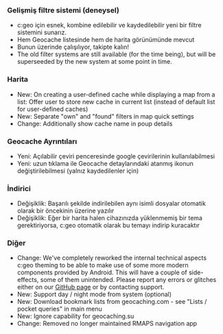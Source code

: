 ### Gelişmiş filtre sistemi (deneysel)
- c:geo için esnek, kombine edilebilir ve kaydedilebilir yeni bir filtre sistemini sunarız.
- Hem Geocache listesinde hem de harita görünümünde mevcut
- Bunun üzerinde çalışılıyor, takipte kalın!
- The old filter systems are still available (for the time being), but will be superseeded by the new system at some point in time.

### Harita
- New: On creating a user-defined cache while displaying a map from a list: Offer user to store new cache in current list (instead of default list for user-defined caches)
- New: Separate "own" and "found" filters in map quick settings
- Change: Additionally show cache name in poup details

### Geocache Ayrıntıları
- Yeni: Açılabilir çeviri penceresinde google çevirilerinin kullanılabilmesi
- Yeni: uzun tıklama ile Geocache detaylarındaki atanmış ikonun değiştirilebilmesi (yalnız kaydedilenler için)

### İndirici
- Değişiklik: Başarılı şekilde indirilebilen aynı isimli dosyalar otomatik olarak bir öncekinin üzerine yazılır
- Değişiklik: Eğer bir harita halen cihazınızda yüklenmemiş bir tema gerektiriyorsa, c:geo otomatik olarak bu temayı indirip kuracaktır

### Diğer
- Change: We've completely reworked the internal technical aspects c:geo theming to be able to make use of some more modern components provided by Android. This will have a couple of side-effects, some of them unintended. Please report any errors or glitches either on our [GitHub page](https://www.github.com/cgeo/cgeo/issues) or by contacting support.
- New: Support day / night mode from system (optional)
- New: Download bookmark lists from geocaching.com - see "Lists / pocket queries" in main menu
- New: Ignore capability for geocaching.su
- Change: Removed no longer maintained RMAPS navigation app
